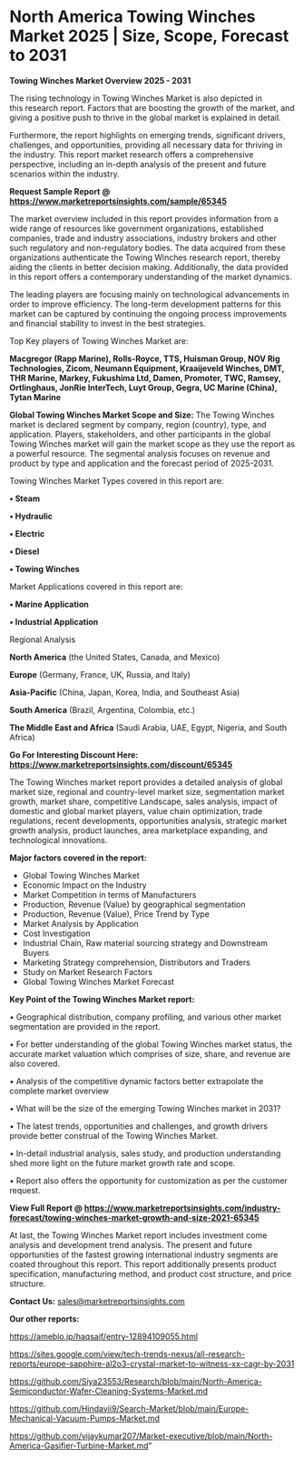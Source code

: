 # North America Towing Winches Market 2025 | Size, Scope, Forecast to 2031

<Strong> Towing Winches Market Overview 2025 - 2031</strong>

The rising technology in Towing Winches Market is also depicted in this research report. Factors that are boosting the growth of the market, and giving a positive push to thrive in the global market is explained in detail.

Furthermore, the report highlights on emerging trends, significant drivers, challenges, and opportunities, providing all necessary data for thriving in the industry. This report market research offers a comprehensive perspective, including an in-depth analysis of the present and future scenarios within the industry.

<strong>Request Sample Report @ <a href=https://www.marketreportsinsights.com/sample/65345>https://www.marketreportsinsights.com/sample/65345</a></strong>

The market overview included in this report provides information from a wide range of resources like government organizations, established companies, trade and industry associations, industry brokers and other such regulatory and non-regulatory bodies. The data acquired from these organizations authenticate the Towing Winches research report, thereby aiding the clients in better decision making. Additionally, the data provided in this report offers a contemporary understanding of the market dynamics.

The leading players are focusing mainly on technological advancements in order to improve efficiency. The long-term development patterns for this market can be captured by continuing the ongoing process improvements and financial stability to invest in the best strategies.

Top Key players of Towing Winches Market are:

<strong>Macgregor (Rapp Marine), Rolls-Royce, TTS, Huisman Group, NOV Rig Technologies, Zicom, Neumann Equipment, Kraaijeveld Winches, DMT, THR Marine, Markey, Fukushima Ltd, Damen, Promoter, TWC, Ramsey, Ortlinghaus, JonRie InterTech, Luyt Group, Gegra, UC Marine (China), Tytan Marine</strong>

<strong><b>Global Towing Winches Market Scope and Size:</b></strong>
The Towing Winches market is declared segment by company, region (country), type, and application. Players, stakeholders, and other participants in the global Towing Winches market will gain the market scope as they use the report as a powerful resource. The segmental analysis focuses on revenue and product by type and application and the forecast period of 2025-2031.

Towing Winches Market Types covered in this report are:

<strong>• Steam

• Hydraulic

• Electric

• Diesel

• Towing Winches</strong>

Market Applications covered in this report are:

<strong>• Marine Application

• Industrial Application</strong> 

Regional Analysis

<strong>North America</strong> (the United States, Canada, and Mexico)

<strong>Europe</strong> (Germany, France, UK, Russia, and Italy)

<strong>Asia-Pacific</strong> (China, Japan, Korea, India, and Southeast Asia)

<strong>South America</strong> (Brazil, Argentina, Colombia, etc.)

<strong>The Middle East and Africa</strong> (Saudi Arabia, UAE, Egypt, Nigeria, and South Africa)

<strong>Go For Interesting Discount Here: <a href=https://www.marketreportsinsights.com/discount/65345>https://www.marketreportsinsights.com/discount/65345</a></strong>

The Towing Winches market report provides a detailed analysis of global market size, regional and country-level market size, segmentation market growth, market share, competitive Landscape, sales analysis, impact of domestic and global market players, value chain optimization, trade regulations, recent developments, opportunities analysis, strategic market growth analysis, product launches, area marketplace expanding, and technological innovations.

<strong><b>Major factors covered in the report:</b></strong>
<ul>
  <li>Global Towing Winches Market </li>
  <li>Economic Impact on the Industry</li>
  <li>Market Competition in terms of Manufacturers</li>
  <li>Production, Revenue (Value) by geographical segmentation</li>
  <li>Production, Revenue (Value), Price Trend by Type</li>
  <li>Market Analysis by Application</li>
  <li>Cost Investigation</li>
  <li>Industrial Chain, Raw material sourcing strategy and Downstream Buyers</li>
  <li>Marketing Strategy comprehension, Distributors and Traders</li>
  <li>Study on Market Research Factors</li>
  <li>Global Towing Winches Market Forecast</li>
</ul>

<strong><b>Key Point of the Towing Winches Market report:</b></strong>

• Geographical distribution, company profiling, and various other market segmentation are provided in the report.

• For better understanding of the global Towing Winches market status, the accurate market valuation which comprises of size, share, and revenue are also covered.

• Analysis of the competitive dynamic factors better extrapolate the complete market overview

• What will be the size of the emerging Towing Winches market in 2031?

• The latest trends, opportunities and challenges, and growth drivers provide better construal of the Towing Winches Market.

• In-detail industrial analysis, sales study, and production understanding shed more light on the future market growth rate and scope.

• Report also offers the opportunity for customization as per the customer request.

<strong><b>View Full Report @ <a href=https://www.marketreportsinsights.com/industry-forecast/towing-winches-market-growth-and-size-2021-65345>https://www.marketreportsinsights.com/industry-forecast/towing-winches-market-growth-and-size-2021-65345</a></b></strong>


At last, the Towing Winches Market report includes investment come analysis and development trend analysis. The present and future opportunities of the fastest growing international industry segments are coated throughout this report. This report additionally presents product specification, manufacturing method, and product cost structure, and price structure.

<strong>Contact Us:</strong>
sales@marketreportsinsights.com

<strong>Our other reports:</strong>

<a href=https://ameblo.jp/haqsaif/entry-12894109055.html>https://ameblo.jp/haqsaif/entry-12894109055.html</a>

<a href=https://sites.google.com/view/tech-trends-nexus/all-research-reports/europe-sapphire-al2o3-crystal-market-to-witness-xx-cagr-by-2031>https://sites.google.com/view/tech-trends-nexus/all-research-reports/europe-sapphire-al2o3-crystal-market-to-witness-xx-cagr-by-2031</a>

<a href=https://github.com/Siya23553/Research/blob/main/North-America-Semiconductor-Wafer-Cleaning-Systems-Market.md>https://github.com/Siya23553/Research/blob/main/North-America-Semiconductor-Wafer-Cleaning-Systems-Market.md</a>

<a href=https://github.com/Hindavii9/Search-Market/blob/main/Europe-Mechanical-Vacuum-Pumps-Market.md>https://github.com/Hindavii9/Search-Market/blob/main/Europe-Mechanical-Vacuum-Pumps-Market.md</a>

<a href=https://github.com/vijaykumar207/Market-executive/blob/main/North-America-Gasifier-Turbine-Market.md>https://github.com/vijaykumar207/Market-executive/blob/main/North-America-Gasifier-Turbine-Market.md</a>"
